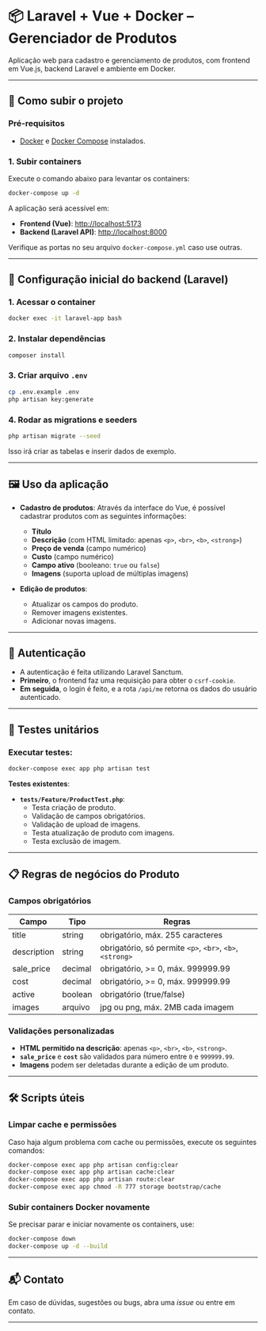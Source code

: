 
# 📦 Laravel + Vue + Docker – Gerenciador de Produtos

Aplicação web para cadastro e gerenciamento de produtos, com frontend em Vue.js, backend Laravel e ambiente em Docker.

---

## 🚀 Como subir o projeto

### Pré-requisitos

- [Docker](https://www.docker.com/) e [Docker Compose](https://docs.docker.com/compose/) instalados.

### 1. Subir containers

Execute o comando abaixo para levantar os containers:

```bash
docker-compose up -d
```

A aplicação será acessível em:

- **Frontend (Vue)**: [http://localhost:5173](http://localhost:5173)
- **Backend (Laravel API)**: [http://localhost:8000](http://localhost:8000)

Verifique as portas no seu arquivo `docker-compose.yml` caso use outras.

---

## 🧱 Configuração inicial do backend (Laravel)

### 1. Acessar o container

```bash
docker exec -it laravel-app bash
```

### 2. Instalar dependências

```bash
composer install
```

### 3. Criar arquivo `.env`

```bash
cp .env.example .env
php artisan key:generate
```

### 4. Rodar as migrations e seeders

```bash
php artisan migrate --seed
```

Isso irá criar as tabelas e inserir dados de exemplo.

---

## 🖼️ Uso da aplicação

- **Cadastro de produtos**: Através da interface do Vue, é possível cadastrar produtos com as seguintes informações:
  - **Título**
  - **Descrição** (com HTML limitado: apenas `<p>`, `<br>`, `<b>`, `<strong>`)
  - **Preço de venda** (campo numérico)
  - **Custo** (campo numérico)
  - **Campo ativo** (booleano: `true` ou `false`)
  - **Imagens** (suporta upload de múltiplas imagens)

- **Edição de produtos**:
  - Atualizar os campos do produto.
  - Remover imagens existentes.
  - Adicionar novas imagens.

---

## 🔐 Autenticação

- A autenticação é feita utilizando Laravel Sanctum.
- **Primeiro**, o frontend faz uma requisição para obter o `csrf-cookie`.
- **Em seguida**, o login é feito, e a rota `/api/me` retorna os dados do usuário autenticado.

---

## 🧪 Testes unitários

### Executar testes:

```bash
docker-compose exec app php artisan test
```

**Testes existentes**:

- **`tests/Feature/ProductTest.php`**:
  - Testa criação de produto.
  - Validação de campos obrigatórios.
  - Validação de upload de imagens.
  - Testa atualização de produto com imagens.
  - Testa exclusão de imagem.

---

## 📋 Regras de negócios do Produto

### Campos obrigatórios

| Campo        | Tipo     | Regras                                             |
|--------------|----------|----------------------------------------------------|
| title        | string   | obrigatório, máx. 255 caracteres                   |
| description  | string   | obrigatório, só permite `<p>`, `<br>`, `<b>`, `<strong>` |
| sale_price   | decimal  | obrigatório, >= 0, máx. 999999.99                  |
| cost         | decimal  | obrigatório, >= 0, máx. 999999.99                  |
| active       | boolean  | obrigatório (true/false)                           |
| images       | arquivo  | jpg ou png, máx. 2MB cada imagem                   |

### Validações personalizadas

- **HTML permitido na descrição**: apenas `<p>`, `<br>`, `<b>`, `<strong>`.
- **`sale_price`** e **`cost`** são validados para número entre `0` e `999999.99`.
- **Imagens** podem ser deletadas durante a edição de um produto.

---

## 🛠️ Scripts úteis

### Limpar cache e permissões

Caso haja algum problema com cache ou permissões, execute os seguintes comandos:

```bash
docker-compose exec app php artisan config:clear
docker-compose exec app php artisan cache:clear
docker-compose exec app php artisan route:clear
docker-compose exec app chmod -R 777 storage bootstrap/cache
```

### Subir containers Docker novamente

Se precisar parar e iniciar novamente os containers, use:

```bash
docker-compose down
docker-compose up -d --build
```

---

## 📬 Contato

Em caso de dúvidas, sugestões ou bugs, abra uma *issue* ou entre em contato.

---
